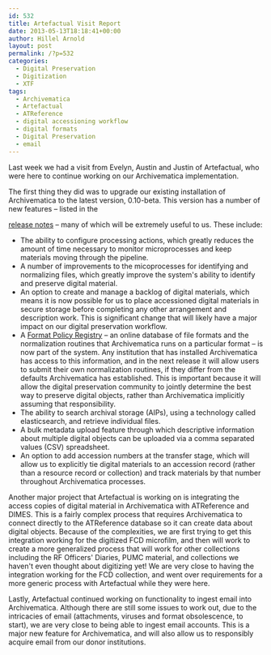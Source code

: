 ```yaml
---
id: 532
title: Artefactual Visit Report
date: 2013-05-13T18:18:41+00:00
author: Hillel Arnold
layout: post
permalink: /?p=532
categories:
  - Digital Preservation
  - Digitization
  - XTF
tags:
  - Archivematica
  - Artefactual
  - ATReference
  - digital accessioning workflow
  - digital formats
  - Digital Preservation
  - email
---
```

Last week we had a visit from Evelyn, Austin and Justin of Artefactual, who were here to continue working on our Archivematica implementation.

<!--more-->The first thing they did was to upgrade our existing installation of Archivematica to the latest version, 0.10-beta. This version has a number of new features – listed in the

[release notes](https://www.archivematica.org/wiki/Archivematica_0.10-beta_Release_Notes) – many of which will be extremely useful to us. These include:

* The ability to configure processing actions, which greatly reduces the amount of time necessary to monitor microprocesses and keep materials moving through the pipeline.
* A number of improvements to the micoprocesses for identifying and normalizing files, which greatly improve the system's ability to identify and preserve digital material.
* An option to create and manage a backlog of digital materials, which means it is now possible for us to place accessioned digital materials in secure storage before completing any other arrangement and description work. This is significant change that will likely have a major impact on our digital preservation workflow.
* A [Format Policy Registry](https://www.archivematica.org/wiki/Format_policy_registry_requirements) – an online database of file formats and the normalization routines that Archivematica runs on a particular format – is now part of the system. Any institution that has installed Archivematica has access to this information, and in the next release it will allow users to submit their own normalization routines, if they differ from the defaults Archivematica has established. This is important because it will allow the digital preservation community to jointly determine the best way to preserve digital objects, rather than Archivematica implicitly assuming that responsibility.
* The ability to search archival storage (AIPs), using a technology called elasticsearch, and retrieve individual files.
* A bulk metadata upload feature through which descriptive information about multiple digital objects can be uploaded via a comma separated values (CSV) spreadsheet.
* An option to add accession numbers at the transfer stage, which will allow us to explicitly tie digital materials to an accession record (rather than a resource record or collection) and track materials by that number throughout Archivematica processes.

Another major project that Artefactual is working on is integrating the access copies of digital material in Archivematica with ATReference and DIMES. This is a fairly complex process that requires Archivematica to connect directly to the ATReference database so it can create data about digital objects. Because of the complexities, we are first trying to get this integration working for the digitized FCD microfilm, and then will work to create a more generalized process that will work for other collections including the RF Officers' Diaries, PUMC material, and collections we haven't even thought about digitizing yet! We are very close to having the integration working for the FCD collection, and went over requirements for a more generic process with Artefactual while they were here.

Lastly, Artefactual continued working on functionality to ingest email into Archivematica. Although there are still some issues to work out, due to the intricacies of email (attachments, viruses and format obsolescence, to start), we are very close to being able to ingest email accounts. This is a major new feature for Archivematica, and will also allow us to responsibly acquire email from our donor institutions.
